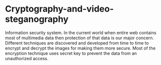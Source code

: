 # Cryptography-and-video-steganography
Information security system.
In the current world when entire web contains most of multimedia data then protection of that data is our major concern. Different techniques are discovered and developed from time to time to encrypt and decrypt the images for making them more secure. Most of the encryption technique uses secret key to prevent the data from an unauthorized access.

